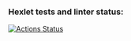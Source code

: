 ### Hexlet tests and linter status:
[![Actions Status](https://github.com/SizNi/python-project-51/workflows/hexlet-check/badge.svg)](https://github.com/SizNi/python-project-51/actions)